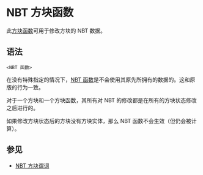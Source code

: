 # NBT 方块函数

此[方块函数](../zh.md)可用于修改方块的 NBT 数据。

## 语法

`<NBT 函数>`

在没有特殊指定的情况下，[NBT 函数](../../nbt_function/zh.md)是不会使用其原先所拥有的数据的。这和原版的行为一致。

对于一个方块和一个方块函数，其所有对 NBT 的修改都是在所有的方块状态修改之后进行的。

如果修改方块状态后的方块没有方块实体，那么 NBT 函数不会生效（但仍会被计算）。

## 参见

- [NBT 方块谓词](../../block_predicate/nbt/zh.md)